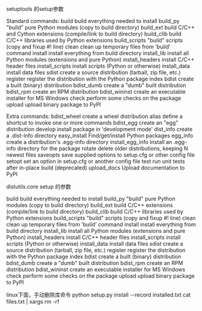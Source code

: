 
setuptools 的setup参数

Standard commands:
  build             build everything needed to install
  build_py          "build" pure Python modules (copy to build directory)
  build_ext         build C/C++ and Cython extensions (compile/link to build directory)
  build_clib        build C/C++ libraries used by Python extensions
  build_scripts     "build" scripts (copy and fixup #! line)
  clean             clean up temporary files from 'build' command
  install           install everything from build directory
  install_lib       install all Python modules (extensions and pure Python)
  install_headers   install C/C++ header files
  install_scripts   install scripts (Python or otherwise)
  install_data      install data files
  sdist             create a source distribution (tarball, zip file, etc.)
  register          register the distribution with the Python package index
  bdist             create a built (binary) distribution
  bdist_dumb        create a "dumb" built distribution
  bdist_rpm         create an RPM distribution
  bdist_wininst     create an executable installer for MS Windows
  check             perform some checks on the package
  upload            upload binary package to PyPI

Extra commands:
  bdist_wheel       create a wheel distribution
  alias             define a shortcut to invoke one or more commands
  bdist_egg         create an "egg" distribution
  develop           install package in 'development mode'
  dist_info         create a .dist-info directory
  easy_install      Find/get/install Python packages
  egg_info          create a distribution's .egg-info directory
  install_egg_info  Install an .egg-info directory for the package
  rotate            delete older distributions, keeping N newest files
  saveopts          save supplied options to setup.cfg or other config file
  setopt            set an option in setup.cfg or another config file
  test              run unit tests after in-place build (deprecated)
  upload_docs       Upload documentation to PyPI

distutils.core setup 的参数

  build            build everything needed to install
  build_py         "build" pure Python modules (copy to build directory)
  build_ext        build C/C++ extensions (compile/link to build directory)
  build_clib       build C/C++ libraries used by Python extensions
  build_scripts    "build" scripts (copy and fixup #! line)
  clean            clean up temporary files from 'build' command
  install          install everything from build directory
  install_lib      install all Python modules (extensions and pure Python)
  install_headers  install C/C++ header files
  install_scripts  install scripts (Python or otherwise)
  install_data     install data files
  sdist            create a source distribution (tarball, zip file, etc.)
  register         register the distribution with the Python package index
  bdist            create a built (binary) distribution
  bdist_dumb       create a "dumb" built distribution
  bdist_rpm        create an RPM distribution
  bdist_wininst    create an executable installer for MS Windows
  check            perform some checks on the package
  upload           upload binary package to PyPI


linux下面，手动删除库命令
python setup.py install --record installed.txt
cat files.txt | xargs rm -rf

